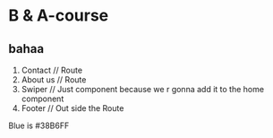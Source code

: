 # B & A-course
<!--! SCSS  -->

## bahaa
1. Contact // Route
2. About us // Route
3. Swiper // Just component because we r gonna add it to the home component
4. Footer // Out side the Route

Blue is #38B6FF
